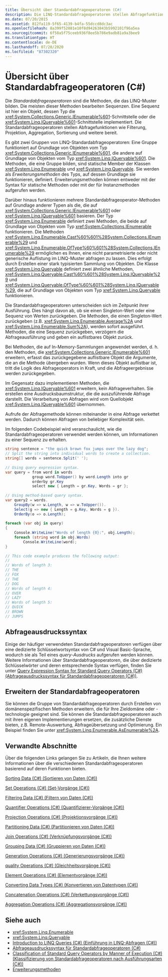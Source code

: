 ```yaml
---
title: Übersicht über Standardabfrageoperatoren (C#)
description: Die LINQ-Standardabfrageoperatoren stellen Abfragefunktionen wie Filterung, Projektion, Aggregation und Sortierung in C# bereit.
ms.date: 07/20/2015
ms.assetid: 812fa119-5f65-4139-b4fa-55dccd8dc3ac
ms.openlocfilehash: 8a399f52881e10f8d94263843b5992101f96a5ea
ms.sourcegitcommit: 6f58a5f75ceeb936f8ee5b786e9adb81a9a3bee9
ms.translationtype: HT
ms.contentlocale: de-DE
ms.lasthandoff: 07/28/2020
ms.locfileid: "87302320"
---
```

# <a name="standard-query-operators-overview-c"></a>Übersicht über Standardabfrageoperatoren (C#)
Die *Standardabfrageoperatoren* sind die Methoden, die das LINQ-Muster bilden. Die meisten dieser Methoden bearbeiten Sequenzen. Eine Sequenz ist hier ein Objekt, dessen Typ die <xref:System.Collections.Generic.IEnumerable%601>-Schnittstelle oder die <xref:System.Linq.IQueryable%601>-Schnittstelle implementiert. Die Standardabfrageoperatoren stellen Abfragefunktionen wie Filterung, Projektion, Aggregation, Sortierung und weitere bereit.  
  
 Es gibt zwei Gruppen von LINQ-Standardabfrageoperatoren: Eine Gruppe funktioniert auf Grundlage von Objekten vom Typ <xref:System.Collections.Generic.IEnumerable%601>, die andere auf Grundlage von Objekten vom Typ <xref:System.Linq.IQueryable%601>. Die Methoden, die eine Gruppe bilden, sind statische Member der Klassen <xref:System.Linq.Enumerable> und <xref:System.Linq.Queryable>. Sie werden als *Erweiterungsmethoden* des Typs, auf dessen Grundlage sie funktionieren, definiert. Erweiterungsmethoden können entweder mit der Syntax für statische Methoden oder mit der für Instanzmethoden aufgerufen werden.  
  
 Darüber hinaus funktionieren mehrere Standardabfrageoperator-Methoden auf Grundlage anderer Typen als die, die auf <xref:System.Collections.Generic.IEnumerable%601> oder <xref:System.Linq.IQueryable%601> basieren. Der Typ <xref:System.Linq.Enumerable> definiert zwei Methoden, die beide auf Grundlage von Objekten vom Typ <xref:System.Collections.IEnumerable> funktionieren. Die Methoden <xref:System.Linq.Enumerable.Cast%60%601%28System.Collections.IEnumerable%29> und <xref:System.Linq.Enumerable.OfType%60%601%28System.Collections.IEnumerable%29> ermöglichen es Ihnen, eine nicht parametrisierte oder nicht generische Auflistung im LINQ-Muster abfragen zu lassen. Dies erfolgt durch Erstellen einer stark typisierten Sammlung von Objekten. Die Klasse <xref:System.Linq.Queryable> definiert zwei ähnliche Methoden, <xref:System.Linq.Queryable.Cast%60%601%28System.Linq.IQueryable%29> und <xref:System.Linq.Queryable.OfType%60%601%28System.Linq.IQueryable%29>, die auf Grundlage von Objekten vom Typ <xref:System.Linq.Queryable> funktionieren.  
  
 Die Standardabfrageoperatoren unterscheiden sich im Zeitpunkt ihrer Ausführung. Dies hängt davon ab, ob sie einen Singleton-Wert oder eine Sequenz von Werten zurückgeben. Die Methoden, die einen Singleton-Wert zurückgeben (z.B. <xref:System.Linq.Enumerable.Average%2A> und <xref:System.Linq.Enumerable.Sum%2A>), werden sofort ausgeführt. Methoden, die eine Sequenz zurückgeben, verzögern die Abfrageausführung und geben ein auflistbares Objekt zurück.  
  
 Bei Methoden, die auf In-Memory-Sammlungen angewendet werden, d. h. den Methoden, die <xref:System.Collections.Generic.IEnumerable%601> erweitern, erfasst das zurückgegebene auflistbare Objekt die Argumente, die an die Methode übergeben wurden. Wenn dieses Objekt auflistbar ist, tritt die Logik des Abfrageoperators in Kraft, und die Abfrageergebnisse werden zurückgegeben.  
  
 Im Gegensatz dazu implementieren Methoden, die <xref:System.Linq.IQueryable%601> erweitern, kein Abfrageverhalten. Sie erstellen eine Ausdrucksbaumstruktur, die die auszuführende Abfrage darstellt. Die Verarbeitung von Abfragen wird vom Quellobjekt <xref:System.Linq.IQueryable%601> übernommen.  
  
 Aufrufe der Abfragemethode können miteinander in eine Abfrage verkettet werden. Dadurch können Abfragen von beliebiger Komplexität sein.  
  
 Im folgenden Codebeispiel wird veranschaulicht, wie die Standardabfrageoperatoren verwendet werden können, um Informationen zu einer Sequenz zu erhalten.  
  
```csharp  
string sentence = "the quick brown fox jumps over the lazy dog";  
// Split the string into individual words to create a collection.  
string[] words = sentence.Split(' ');  
  
// Using query expression syntax.  
var query = from word in words  
            group word.ToUpper() by word.Length into gr  
            orderby gr.Key  
            select new { Length = gr.Key, Words = gr };  
  
// Using method-based query syntax.  
var query2 = words.  
    GroupBy(w => w.Length, w => w.ToUpper()).  
    Select(g => new { Length = g.Key, Words = g }).  
    OrderBy(o => o.Length);  
  
foreach (var obj in query)  
{  
    Console.WriteLine("Words of length {0}:", obj.Length);  
    foreach (string word in obj.Words)  
        Console.WriteLine(word);  
}  
  
// This code example produces the following output:  
//  
// Words of length 3:  
// THE  
// FOX  
// THE  
// DOG  
// Words of length 4:  
// OVER  
// LAZY  
// Words of length 5:  
// QUICK  
// BROWN  
// JUMPS
```  
  
## <a name="query-expression-syntax"></a>Abfrageausdruckssyntax  
 Einige der häufiger verwendeten Standardabfrageoperatoren verfügen über eine dedizierte Schlüsselwortsyntax von C# und Visual Basic-Sprache, wodurch sie als Teil eines *query*-*Ausdrucks* aufgerufen werden können. Weitere Informationen über Standardabfrageoperatoren, die über dedizierte Schlüsselwörter und deren entsprechende Syntax verfügen, finden Sie unter [Query Expression Syntax for Standard Query Operators (C#) (Abfrageausdruckssyntax für Standardabfrageoperatoren (C#))](./query-expression-syntax-for-standard-query-operators.md).  
  
## <a name="extending-the-standard-query-operators"></a>Erweitern der Standardabfrageoperatoren  
 Sie können die Gruppe von Standardabfrageoperatoren durch Erstellen von domänenspezifischen Methoden erweitern, die für Ihre Zieldomäne oder -technologie geeignet sind. Sie können die Standardabfrageoperatoren auch mit ihren eigenen Implementierungen ersetzen, die zusätzliche Dienste bieten, z.B. Remote-Auswertung, Abfrageübersetzung und Optimierung. Ein Beispiel finden Sie unter <xref:System.Linq.Enumerable.AsEnumerable%2A>.  
  
## <a name="related-sections"></a>Verwandte Abschnitte  
 Über die folgenden Links gelangen Sie zu Artikeln, die Ihnen weitere Informationen über die verschiedenen Standardabfrageoperatoren basierend auf deren Funktionen bieten.  
  
 [Sorting Data (C#) (Sortieren von Daten (C#))](./sorting-data.md)  
  
 [Set Operations (C#) (Set-Vorgänge (C#))](./set-operations.md)  
  
 [Filtering Data (C#) (Filtern von Daten (C#))](./filtering-data.md)  
  
 [Quantifier Operations (C#) (Quantifizierer-Vorgänge (C#))](./quantifier-operations.md)  
  
 [Projection Operations (C#) (Projektionsvorgänge (C#))](./projection-operations.md)  
  
 [Partitioning Data (C#) (Partitionieren von Daten (C#))](./partitioning-data.md)  
  
 [Join Operations (C#) (Verknüpfungsvorgänge (C#))](./join-operations.md)  
  
 [Grouping Data (C#) (Gruppieren von Daten (C#))](./grouping-data.md)  
  
 [Generation Operations (C#) (Generierungsvorgänge (C#))](./generation-operations.md)  
  
 [quality Operations (C#) (Gleichheitsvorgänge (C#))](./equality-operations.md)  
  
 [Element Operations (C#) (Elementvorgänge (C#))](./element-operations.md)  
  
 [Converting Data Types (C#) (Konvertieren von Datentypen (C#))](./converting-data-types.md)  
  
 [Concatenation Operations (C#) (Verkettungsvorgänge (C#))](./concatenation-operations.md)  
  
 [Aggregation Operations (C#) (Aggregationsvorgänge (C#))](./aggregation-operations.md)  
  
## <a name="see-also"></a>Siehe auch

- <xref:System.Linq.Enumerable>
- <xref:System.Linq.Queryable>
- [Introduction to LINQ Queries (C#) (Einführung in LINQ-Abfragen (C#))](./introduction-to-linq-queries.md)
- [Abfrageausdruckssyntax für Standardabfrageoperatoren (C#)](./query-expression-syntax-for-standard-query-operators.md)
- [Classification of Standard Query Operators by Manner of Execution (C#) (Klassifizierung von Standardabfrageoperatoren nach Ausführungsarten (C#))](./classification-of-standard-query-operators-by-manner-of-execution.md)
- [Erweiterungsmethoden](../../classes-and-structs/extension-methods.md)
